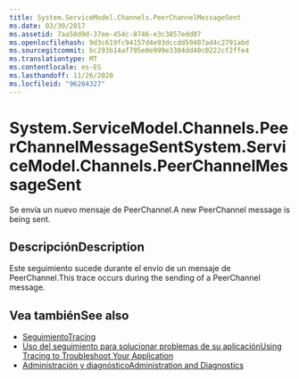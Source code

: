 ```yaml
---
title: System.ServiceModel.Channels.PeerChannelMessageSent
ms.date: 03/30/2017
ms.assetid: 7aa50d9d-37ee-454c-8746-e3c3857edd07
ms.openlocfilehash: 9d3c619fc94157d4e93dccdd59407ad4c2791abd
ms.sourcegitcommit: bc293b14af795e0e999e3304dd40c0222cf2ffe4
ms.translationtype: MT
ms.contentlocale: es-ES
ms.lasthandoff: 11/26/2020
ms.locfileid: "96264327"
---
```

# <a name="systemservicemodelchannelspeerchannelmessagesent"></a><span data-ttu-id="567db-102">System.ServiceModel.Channels.PeerChannelMessageSent</span><span class="sxs-lookup"><span data-stu-id="567db-102">System.ServiceModel.Channels.PeerChannelMessageSent</span></span>

<span data-ttu-id="567db-103">Se envía un nuevo mensaje de PeerChannel.</span><span class="sxs-lookup"><span data-stu-id="567db-103">A new PeerChannel message is being sent.</span></span>  
  
## <a name="description"></a><span data-ttu-id="567db-104">Descripción</span><span class="sxs-lookup"><span data-stu-id="567db-104">Description</span></span>  

 <span data-ttu-id="567db-105">Este seguimiento sucede durante el envío de un mensaje de PeerChannel.</span><span class="sxs-lookup"><span data-stu-id="567db-105">This trace occurs during the sending of a PeerChannel message.</span></span>  
  
## <a name="see-also"></a><span data-ttu-id="567db-106">Vea también</span><span class="sxs-lookup"><span data-stu-id="567db-106">See also</span></span>

- [<span data-ttu-id="567db-107">Seguimiento</span><span class="sxs-lookup"><span data-stu-id="567db-107">Tracing</span></span>](index.md)
- [<span data-ttu-id="567db-108">Uso del seguimiento para solucionar problemas de su aplicación</span><span class="sxs-lookup"><span data-stu-id="567db-108">Using Tracing to Troubleshoot Your Application</span></span>](using-tracing-to-troubleshoot-your-application.md)
- [<span data-ttu-id="567db-109">Administración y diagnóstico</span><span class="sxs-lookup"><span data-stu-id="567db-109">Administration and Diagnostics</span></span>](../index.md)
